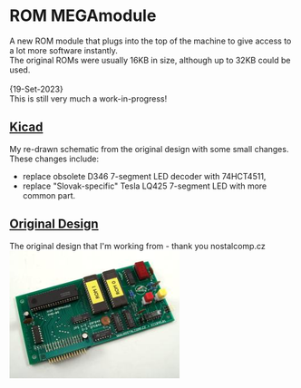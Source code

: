 # ROM MEGAmodule
A new ROM module that plugs into the top of the machine to give access to a lot more software instantly.<br>
The original ROMs were usually 16KB in size, although up to 32KB could be used.<br>
<br>
{19-Set-2023}<br>
This is still very much a work-in-progress!<br>

## [Kicad](Kicad)
My re-drawn schematic from the original design with some small changes.<br>
These changes include:<br>
- replace obsolete D346 7-segment LED decoder with 74HCT4511,<br>
- replace "Slovak-specific" Tesla LQ425 7-segment LED with more common part.<br>

## [Original Design](Original_Design)
The original design that I'm working from - thank you nostalcomp.cz<br>
![meganew_1_th](Original_Design/meganew_1_th.jpg)



